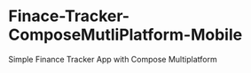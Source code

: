 # Finace-Tracker-ComposeMutliPlatform-Mobile
Simple Finance Tracker  App with Compose Multiplatform 
